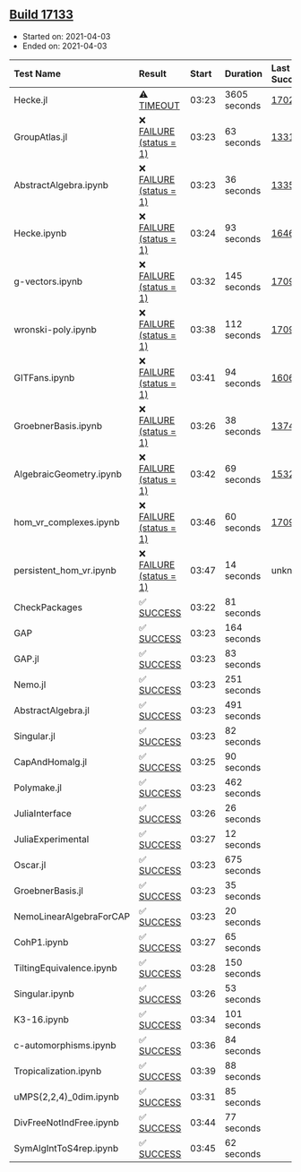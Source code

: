 ## [Build 17133](https://oscarci.mathematik.uni-kl.de/job/oscar/17133/)

* Started on: 2021-04-03
* Ended on: 2021-04-03

| Test Name    | Result | Start | Duration | Last Success | First Failure |
|:-------------|:-------|:------|:---------|:-------------|:--------------|
| Hecke.jl | ⚠ [TIMEOUT](https://oscarci.mathematik.uni-kl.de/job/oscar/17133/artifact/logs/build-17133/Hecke.jl.log) | 03:23 | 3605 seconds | [17022](https://oscarci.mathematik.uni-kl.de/job/oscar/17022/) | [17023](https://oscarci.mathematik.uni-kl.de/job/oscar/17023/) |
| GroupAtlas.jl | ❌ [FAILURE (status = 1)](https://oscarci.mathematik.uni-kl.de/job/oscar/17133/artifact/logs/build-17133/GroupAtlas.jl.log) | 03:23 | 63 seconds | [13311](https://oscarci.mathematik.uni-kl.de/job/oscar/13311/) | [13312](https://oscarci.mathematik.uni-kl.de/job/oscar/13312/) |
| AbstractAlgebra.ipynb | ❌ [FAILURE (status = 1)](https://oscarci.mathematik.uni-kl.de/job/oscar/17133/artifact/logs/build-17133/AbstractAlgebra.ipynb.log) | 03:23 | 36 seconds | [13355](https://oscarci.mathematik.uni-kl.de/job/oscar/13355/) | [13356](https://oscarci.mathematik.uni-kl.de/job/oscar/13356/) |
| Hecke.ipynb | ❌ [FAILURE (status = 1)](https://oscarci.mathematik.uni-kl.de/job/oscar/17133/artifact/logs/build-17133/Hecke.ipynb.log) | 03:24 | 93 seconds | [16463](https://oscarci.mathematik.uni-kl.de/job/oscar/16463/) | [16464](https://oscarci.mathematik.uni-kl.de/job/oscar/16464/) |
| g-vectors.ipynb | ❌ [FAILURE (status = 1)](https://oscarci.mathematik.uni-kl.de/job/oscar/17133/artifact/logs/build-17133/g-vectors.ipynb.log) | 03:32 | 145 seconds | [17099](https://oscarci.mathematik.uni-kl.de/job/oscar/17099/) | [17100](https://oscarci.mathematik.uni-kl.de/job/oscar/17100/) |
| wronski-poly.ipynb | ❌ [FAILURE (status = 1)](https://oscarci.mathematik.uni-kl.de/job/oscar/17133/artifact/logs/build-17133/wronski-poly.ipynb.log) | 03:38 | 112 seconds | [17098](https://oscarci.mathematik.uni-kl.de/job/oscar/17098/) | [17099](https://oscarci.mathematik.uni-kl.de/job/oscar/17099/) |
| GITFans.ipynb | ❌ [FAILURE (status = 1)](https://oscarci.mathematik.uni-kl.de/job/oscar/17133/artifact/logs/build-17133/GITFans.ipynb.log) | 03:41 | 94 seconds | [16068](https://oscarci.mathematik.uni-kl.de/job/oscar/16068/) | [16069](https://oscarci.mathematik.uni-kl.de/job/oscar/16069/) |
| GroebnerBasis.ipynb | ❌ [FAILURE (status = 1)](https://oscarci.mathematik.uni-kl.de/job/oscar/17133/artifact/logs/build-17133/GroebnerBasis.ipynb.log) | 03:26 | 38 seconds | [13748](https://oscarci.mathematik.uni-kl.de/job/oscar/13748/) | [13749](https://oscarci.mathematik.uni-kl.de/job/oscar/13749/) |
| AlgebraicGeometry.ipynb | ❌ [FAILURE (status = 1)](https://oscarci.mathematik.uni-kl.de/job/oscar/17133/artifact/logs/build-17133/AlgebraicGeometry.ipynb.log) | 03:42 | 69 seconds | [15322](https://oscarci.mathematik.uni-kl.de/job/oscar/15322/) | [15323](https://oscarci.mathematik.uni-kl.de/job/oscar/15323/) |
| hom_vr_complexes.ipynb | ❌ [FAILURE (status = 1)](https://oscarci.mathematik.uni-kl.de/job/oscar/17133/artifact/logs/build-17133/hom_vr_complexes.ipynb.log) | 03:46 | 60 seconds | [17099](https://oscarci.mathematik.uni-kl.de/job/oscar/17099/) | [17100](https://oscarci.mathematik.uni-kl.de/job/oscar/17100/) |
| persistent_hom_vr.ipynb | ❌ [FAILURE (status = 1)](https://oscarci.mathematik.uni-kl.de/job/oscar/17133/artifact/logs/build-17133/persistent_hom_vr.ipynb.log) | 03:47 | 14 seconds | unknown | unknown |
| CheckPackages | ✅ [SUCCESS](https://oscarci.mathematik.uni-kl.de/job/oscar/17133/artifact/logs/build-17133/CheckPackages.log) | 03:22 | 81 seconds |  |  |
| GAP | ✅ [SUCCESS](https://oscarci.mathematik.uni-kl.de/job/oscar/17133/artifact/logs/build-17133/GAP.log) | 03:23 | 164 seconds |  |  |
| GAP.jl | ✅ [SUCCESS](https://oscarci.mathematik.uni-kl.de/job/oscar/17133/artifact/logs/build-17133/GAP.jl.log) | 03:23 | 83 seconds |  |  |
| Nemo.jl | ✅ [SUCCESS](https://oscarci.mathematik.uni-kl.de/job/oscar/17133/artifact/logs/build-17133/Nemo.jl.log) | 03:23 | 251 seconds |  |  |
| AbstractAlgebra.jl | ✅ [SUCCESS](https://oscarci.mathematik.uni-kl.de/job/oscar/17133/artifact/logs/build-17133/AbstractAlgebra.jl.log) | 03:23 | 491 seconds |  |  |
| Singular.jl | ✅ [SUCCESS](https://oscarci.mathematik.uni-kl.de/job/oscar/17133/artifact/logs/build-17133/Singular.jl.log) | 03:23 | 82 seconds |  |  |
| CapAndHomalg.jl | ✅ [SUCCESS](https://oscarci.mathematik.uni-kl.de/job/oscar/17133/artifact/logs/build-17133/CapAndHomalg.jl.log) | 03:25 | 90 seconds |  |  |
| Polymake.jl | ✅ [SUCCESS](https://oscarci.mathematik.uni-kl.de/job/oscar/17133/artifact/logs/build-17133/Polymake.jl.log) | 03:23 | 462 seconds |  |  |
| JuliaInterface | ✅ [SUCCESS](https://oscarci.mathematik.uni-kl.de/job/oscar/17133/artifact/logs/build-17133/JuliaInterface.log) | 03:26 | 26 seconds |  |  |
| JuliaExperimental | ✅ [SUCCESS](https://oscarci.mathematik.uni-kl.de/job/oscar/17133/artifact/logs/build-17133/JuliaExperimental.log) | 03:27 | 12 seconds |  |  |
| Oscar.jl | ✅ [SUCCESS](https://oscarci.mathematik.uni-kl.de/job/oscar/17133/artifact/logs/build-17133/Oscar.jl.log) | 03:23 | 675 seconds |  |  |
| GroebnerBasis.jl | ✅ [SUCCESS](https://oscarci.mathematik.uni-kl.de/job/oscar/17133/artifact/logs/build-17133/GroebnerBasis.jl.log) | 03:23 | 35 seconds |  |  |
| NemoLinearAlgebraForCAP | ✅ [SUCCESS](https://oscarci.mathematik.uni-kl.de/job/oscar/17133/artifact/logs/build-17133/NemoLinearAlgebraForCAP.log) | 03:23 | 20 seconds |  |  |
| CohP1.ipynb | ✅ [SUCCESS](https://oscarci.mathematik.uni-kl.de/job/oscar/17133/artifact/logs/build-17133/CohP1.ipynb.log) | 03:27 | 65 seconds |  |  |
| TiltingEquivalence.ipynb | ✅ [SUCCESS](https://oscarci.mathematik.uni-kl.de/job/oscar/17133/artifact/logs/build-17133/TiltingEquivalence.ipynb.log) | 03:28 | 150 seconds |  |  |
| Singular.ipynb | ✅ [SUCCESS](https://oscarci.mathematik.uni-kl.de/job/oscar/17133/artifact/logs/build-17133/Singular.ipynb.log) | 03:26 | 53 seconds |  |  |
| K3-16.ipynb | ✅ [SUCCESS](https://oscarci.mathematik.uni-kl.de/job/oscar/17133/artifact/logs/build-17133/K3-16.ipynb.log) | 03:34 | 101 seconds |  |  |
| c-automorphisms.ipynb | ✅ [SUCCESS](https://oscarci.mathematik.uni-kl.de/job/oscar/17133/artifact/logs/build-17133/c-automorphisms.ipynb.log) | 03:36 | 84 seconds |  |  |
| Tropicalization.ipynb | ✅ [SUCCESS](https://oscarci.mathematik.uni-kl.de/job/oscar/17133/artifact/logs/build-17133/Tropicalization.ipynb.log) | 03:39 | 88 seconds |  |  |
| uMPS(2,2,4)_0dim.ipynb | ✅ [SUCCESS](https://oscarci.mathematik.uni-kl.de/job/oscar/17133/artifact/logs/build-17133/uMPS-2-2-4-_0dim.ipynb.log) | 03:31 | 85 seconds |  |  |
| DivFreeNotIndFree.ipynb | ✅ [SUCCESS](https://oscarci.mathematik.uni-kl.de/job/oscar/17133/artifact/logs/build-17133/DivFreeNotIndFree.ipynb.log) | 03:44 | 77 seconds |  |  |
| SymAlgIntToS4rep.ipynb | ✅ [SUCCESS](https://oscarci.mathematik.uni-kl.de/job/oscar/17133/artifact/logs/build-17133/SymAlgIntToS4rep.ipynb.log) | 03:45 | 62 seconds |  |  |
